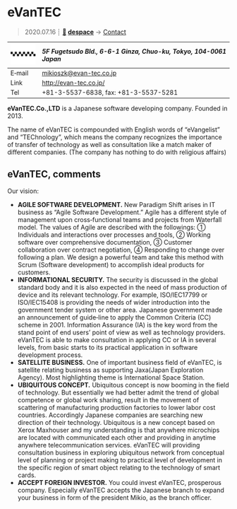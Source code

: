 # eVanTEC
> 2020.07.16 ┊ **[🚀](../index/index.md) [despace](index.md)** → [Contact](contact.md)

|[![](f/contact/e/evantec_logo1_thumb.png)](f/contact/e/evantec_logo1.png)|*5F Fugetsudo Bld., 6-6-1 Ginza, Chuo-ku, Tokyo, 104-0061 Japan*|
|:--|:--|
|E‑mail| <mikioszk@evan-tec.co.jp> |
|Link| <http://evan-tec.co.jp/> |
|Tel| +81-3-5537-6838, fax: +81-3-5537-5281 |

**eVanTEC.Co.,LTD** is a Japanese software developing company. Founded in 2013.

The name of eVanTEC is compounded with English words of “eVangelist” and “TEChnology”, which means the company recognizes the importance of transfer of technology as well as consultation like a match maker of different companies. (The company has nothing to do with religious affairs)

<p style="page-break-after:always"> </p>

## eVanTEC, comments

Our vision:

   - **AGILE SOFTWARE DEVELOPMENT.** New Paradigm Shift arises in IT business as “Agile Software Development.” Agile has a different style of management upon cross‑functional teams and projects from Waterfall model. The values of Agile are described with the followings: ① Individuals and interactions over processes and tools, ② Working software over comprehensive documentation, ③ Customer collaboration over contract negotiation, ④ Responding to change over following a plan. We design a powerful team and take this method with Scrum (Software development) to accomplish ideal products for customers.
   - **INFORMATIONAL SECURITY.** The security is discussed in the global standard body and it is also expected in the need of mass production of device and its relevant technology. For example, ISO/IEC17799 or ISO/IEC15408 is providing the needs of wider introduction into the government tender system or other area. Japanese government made an announcement of guide‑line to apply the Common Criteria (CC) scheme in 2001. Information Assurance (IA) is the key word from the stand point of end users’ point of view as well as technology providers. eVanTEC is able to make consultation in applying CC or IA in several levels, from basic starts to its practical application in software development process.
   - **SATELLITE BUSINESS.** One of important business field of eVanTEC, is satellite relating business as supporting Jaxa(Japan Exploration Agency). Most highlighting theme is International Space Station.
   - **UBIQUITOUS CONCEPT.** Ubiquitous concept is now booming in the field of technology. But essentially we had better admit the trend of global competence or global work sharing, result in the movement of scattering of manufacturing production factories to lower labor cost countries. Accordingly Japanese companies are searching new direction of their technology. Ubiquitous is a new concept based on Xerox Maxhouser and my understanding is that anywhere microchips are located with communicated each other and providing in anytime anywhere telecommunication services. eVanTEC will providing consultation business in exploring ubiquitous network from conceptual level of planning or project making to practical level of development in the specific region of smart object relating to the technology of smart cards.
   - **ACCEPT FOREIGN INVESTOR.** You could invest eVanTEC, prosperous company. Especially eVanTEC accepts the Japanese branch to expand your business in form of the president Mikio, as the branch officer.

